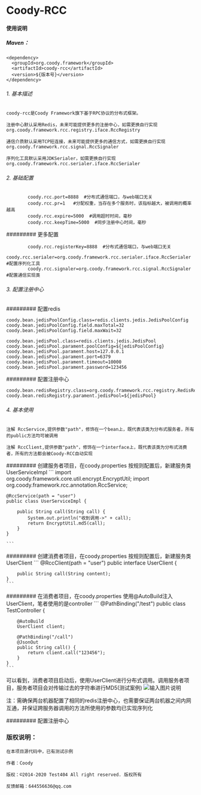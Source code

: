 # Coody-RCC

#### 使用说明

##### Maven：


```
<dependency>
  <groupId>org.coody.framework</groupId>
  <artifactId>coody-rcc</artifactId>
  <version>${版本号}</version>
</dependency>
```

###### 1. 基本描述

	coody-rcc是Coody Framework旗下基于RPC协议的分布式框架。
	
	注册中心默认采用Redis，未来可能提供更多的注册中心，如需更换自行实现 org.coody.framework.rcc.registry.iface.RccRegistry
	
	通信介质默认采用TCP短连接，未来可能提供更多的通信方式，如需更换自行实现 org.coody.framework.rcc.signal.RccSignaler
	
	序列化工具默认采用JDKSerialer，如需更换自行实现 org.coody.framework.rcc.serialer.iface.RccSerialer
	

###### 2. 基础配置

```
		coody.rcc.port=8888  #分布式通信端口，与web端口无关
		coody.rcc.pr=1   #分配权重，当存在多个服务时，该指标越大，被调用的概率越高
		coody.rcc.expire=5000  #调用超时时间，毫秒
		coody.rcc.keepTime=5000  #同步注册中心时间，毫秒
```

######### 更多配置

```
		coody.rcc.registerKey=8888  #分布式通信端口，与web端口无关
		coody.rcc.serialer=org.coody.framework.rcc.serialer.iface.RccSerialer   #配置序列化工具
		coody.rcc.signaler=org.coody.framework.rcc.signal.RccSignaler  #配置通信实现类
```

###### 3. 配置注册中心

######### 配置redis

```
coody.bean.jedisPoolConfig.class=redis.clients.jedis.JedisPoolConfig
coody.bean.jedisPoolConfig.field.maxTotal=32
coody.bean.jedisPoolConfig.field.maxWait=32

coody.bean.jedisPool.class=redis.clients.jedis.JedisPool
coody.bean.jedisPool.parament.poolConfig=${jedisPoolConfig}
coody.bean.jedisPool.parament.host=127.0.0.1
coody.bean.jedisPool.parament.port=6379
coody.bean.jedisPool.parament.timeout=10000
coody.bean.jedisPool.parament.password=123456
```

######### 配置注册中心

```
coody.bean.redisRegistry.class=org.coody.framework.rcc.registry.RedisRegistry
coody.bean.redisRegistry.parament.jedisPool=${jedisPool}
```


###### 4. 基本使用

	注解 RccService,提供参数"path"，修饰在一个bean上，既代表该类为分布式服务者，所有的public方法均可被调用
	
	注解 RccClient,提供参数"path"，修饰在一个interface上，既代表该类为分布式消费者，所有的方法都会被Coody-RCC自动实现
	
######### 创建服务者项目，在coody.properties 按规则配置后，新建服务类UserServiceImpl
	```
	import org.coody.framework.core.util.encrypt.EncryptUtil;
	import org.coody.framework.rcc.annotation.RccService;
	
	@RccService(path = "user")
	public class UserServiceImpl {
	
		public String call(String call) {
			System.out.println("收到调用->" + call);
			return EncryptUtil.md5(call);
		}
	}
	
	```
	
######### 创建消费者项目，在coody.properties 按规则配置后，新建服务类UserClient
	```
	@RccClient(path = "user")
	public interface UserClient {
	
		public String call(String content);
	}
	```
######### 在消费者项目，在coody.properties 使用@AutoBuild注入UserClient，笔者使用的是controller
	```
	@PathBinding("/test")
	public class TestController {
	
		@AutoBuild
		UserClient client;
	
		@PathBinding("/call")
		@JsonOut
		public String call() {
			return client.call("123456");
		}
	}
	```
	
可以看到，消费者项目启动后，使用UserClient进行分布式调用。调用服务者项目，服务者项目会对传输过去的字符串进行MD5(测试案例)
![输入图片说明](https://gitee.com/ImCoody/images/raw/master/Coody-RCC-01.png)

注：需确保两台机器配置了相同的redis注册中心，也需要保证两台机器之间内网互通，并保证跨服务器调用的方法所使用的参数均已实现序列化
	
	
######### 配置注册中心

### 版权说明：


    在本项目源代码中，已有测试示例

    作者：Coody
    
    版权：©2014-2020 Test404 All right reserved. 版权所有

    反馈邮箱：644556636@qq.com
